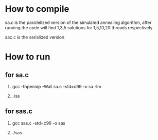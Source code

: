 # How to compile

sa.c is the parallelized version of the simulated annealing algorithm, after running the code will find 1,3,5 solutions for 1,5,10,20 threads respectively. 


sac.c is the serialized version.


# How to run

## for sa.c

1. gcc -fopenmp -Wall  sa.c -std=c99 -o sa -lm

2. ./sa

## for sas.c

1. gcc sas.c -std=c99 -o sas

2. ./sas

